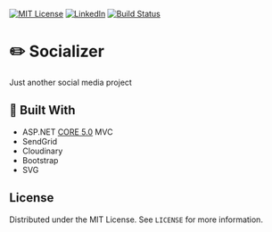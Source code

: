 [![MIT License][license-shield]][license-url]
[![LinkedIn][linkedin-shield]][linkedin-url]
[![Build Status](https://dev.azure.com/StoyanLazarov/socializer/_apis/build/status/Dreed657.Socializer?branchName=main)](https://dev.azure.com/StoyanLazarov/socializer/_build/latest?definitionId=1&branchName=main)

# :pencil2: Socializer
Just another social media project

## :hammer: Built With
- ASP.NET [CORE 5.0](https://dotnet.microsoft.com/download/dotnet/5.0 "CORE 3.1") MVC
- SendGrid
- Cloudinary
- Bootstrap
- SVG

<!-- LICENSE -->
## License

Distributed under the MIT License. See `LICENSE` for more information.

[license-shield]: https://img.shields.io/github/license/othneildrew/Best-README-Template.svg?style=flat-square
[license-url]: https://github.com/Dreed657/Socializer/blob/main/LICENSE
[linkedin-shield]: https://img.shields.io/badge/-LinkedIn-black.svg?style=flat-square&logo=linkedin&colorB=555
[linkedin-url]: https://www.linkedin.com/in/stoyan-lazarov/
